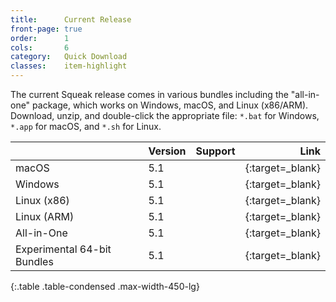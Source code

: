 ```yaml
---
title:      Current Release
front-page: true
order:      1
cols:       6
category:   Quick Download
classes:    item-highlight
---
```

The current Squeak release comes in various bundles including the "all-in-one" package, which works on Windows, macOS, and Linux (x86/ARM).
Download, unzip, and double-click the appropriate file: `*.bat` for Windows, `*.app` for macOS, and `*.sh` for Linux.

|            | Version   | Support   | Link   |
| ---------- |:--------- |:--------- | ------:|
| macOS | 5.1 | <i class="fa fa-apple"></i> | [<i class="fa fa-download"></i>][51mac]{:target=_blank} |
| Windows | 5.1 | <i class="fa fa-windows"></i> | [<i class="fa fa-download"></i>][51win]{:target=_blank} |
| Linux (x86) | 5.1 | <i class="fa fa-linux"></i> | [<i class="fa fa-download"></i>][51lin]{:target=_blank} |
| Linux (ARM) | 5.1 | <i class="fa fa-linux"></i> | [<i class="fa fa-download"></i>][51arm]{:target=_blank} |
| All-in-One | 5.1       | <i class="fa fa-windows"></i> <i class="fa fa-apple"></i> <i class="fa fa-linux"></i> | [<i class="fa fa-download"></i>][51all]{:target=_blank} |
| Experimental 64-bit Bundles | 5.1 | <i class="fa fa-windows"></i> <i class="fa fa-apple"></i> <i class="fa fa-linux"></i> | [<i class="fa fa-external-link"></i>][51_64]{:target=_blank} |
{:.table .table-condensed .max-width-450-lg}

[51mac]: http://files.squeak.org/5.1/Squeak5.1-16548-32bit/Squeak5.1-16548-32bit-201608171728-macOS.zip
[51win]: http://files.squeak.org/5.1/Squeak5.1-16548-32bit/Squeak5.1-16548-32bit-201608171728-Windows.zip
[51lin]: http://files.squeak.org/5.1/Squeak5.1-16548-32bit/Squeak5.1-16548-32bit-201608171728-Linux.zip
[51arm]: http://files.squeak.org/5.1/Squeak5.1-16548-32bit/Squeak5.1-16548-32bit-201608171728-ARMv6.zip
[51all]: http://files.squeak.org/5.1/Squeak5.1-16548-32bit/Squeak5.1-16548-32bit-All-in-One.zip
[51_64]: http://files.squeak.org/5.1/Squeak5.1-16548-64bit/